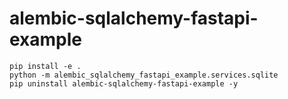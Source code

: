 # alembic-sqlalchemy-fastapi-example

```
pip install -e .
python -m alembic_sqlalchemy_fastapi_example.services.sqlite
pip uninstall alembic-sqlalchemy-fastapi-example -y
```
